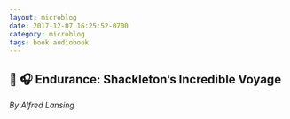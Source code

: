 ```yaml
---
layout: microblog
date: 2017-12-07 16:25:52-0700
category: microblog
tags: book audiobook
---
```

## 📖 🎧 Endurance: Shackleton’s Incredible Voyage
*By Alfred Lansing*
